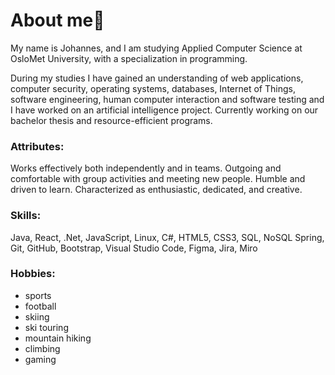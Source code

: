 # About me👀

My name is Johannes, and I am studying Applied Computer Science at OsloMet University, with a specialization in programming.

During my studies I have gained an understanding of web applications, computer security, operating systems, databases, Internet of Things, software engineering, human computer interaction and software testing and I have worked on an artificial intelligence project. Currently working on our bachelor thesis and resource-efficient programs.

### Attributes:
Works effectively both independently and in teams. Outgoing and
comfortable with group activities and meeting new people. Humble and driven to
learn. Characterized as enthusiastic, dedicated, and creative.

### Skills:
Java, React, .Net, JavaScript, Linux, C#, HTML5, CSS3, SQL, NoSQL Spring, Git, GitHub, Bootstrap, Visual Studio Code, Figma, Jira, Miro

### Hobbies:
- sports
- football
- skiing
- ski touring
- mountain hiking
- climbing
- gaming
